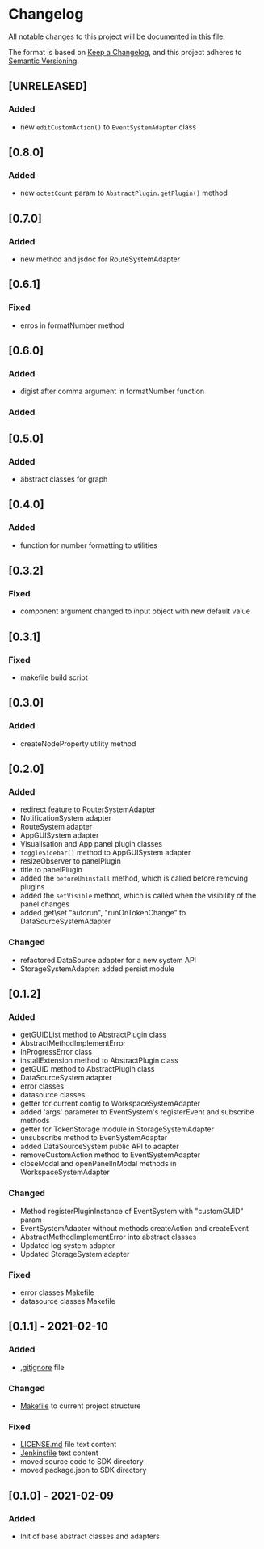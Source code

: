 # Changelog

All notable changes to this project will be documented in this file.

The format is based on [Keep a Changelog](https://keepachangelog.com/en/1.0.0/),
and this project adheres to [Semantic Versioning](https://semver.org/spec/v2.0.0.html).

## [UNRELEASED]

### Added

- new `editCustomAction()` to `EventSystemAdapter` class

## [0.8.0]

### Added

- new `octetCount` param to `AbstractPlugin.getPlugin()` method

## [0.7.0]

### Added

- new method and jsdoc for RouteSystemAdapter

## [0.6.1]

### Fixed

- erros in formatNumber method

## [0.6.0]

### Added

- digist after comma argument in formatNumber function

### Added

## [0.5.0]

### Added

- abstract classes for graph

## [0.4.0]

### Added

- function for number formatting to utilities

## [0.3.2]

### Fixed

- component argument changed to input object with new default value

## [0.3.1]

### Fixed

- makefile build script

## [0.3.0]

### Added

- createNodeProperty utility method

## [0.2.0]

### Added

- redirect feature to RouterSystemAdapter
- NotificationSystem adapter
- RouteSystem adapter
- AppGUISystem adapter
- Visualisation and App panel plugin classes
- `toggleSidebar()` method to AppGUISystem adapter
- resizeObserver to panelPlugin
- title to panelPlugin
- added the `beforeUninstall` method, which is called before removing plugins
- added the `setVisible` method, which is called when the visibility of the panel changes
- added get\set "autorun", "runOnTokenChange" to DataSourceSystemAdapter

### Changed

- refactored DataSource adapter for a new system API
- StorageSystemAdapter: added persist module

## [0.1.2]

### Added

- getGUIDList method to AbstractPlugin class
- AbstractMethodImplementError
- InProgressError class
- installExtension method to AbstractPlugin class
- getGUID method to AbstractPlugin class
- DataSourceSystem adapter
- error classes
- datasource classes
- getter for current config to WorkspaceSystemAdapter
- added 'args' parameter to EventSystem's registerEvent and subscribe methods
- getter for TokenStorage module in StorageSystemAdapter
- unsubscribe method to EvenSystemAdapter
- added DataSourceSystem public API to adapter
- removeCustomAction method to EventSystemAdapter
- closeModal and openPanelInModal methods in WorkspaceSystemAdapter

### Changed

- Method registerPluginInstance of EventSystem with "customGUID" param
- EventSystemAdapter without methods createAction and createEvent
- AbstractMethodImplementError into abstract classes
- Updated log system adapter
- Updated StorageSystem adapter

### Fixed

- error classes Makefile
- datasource classes Makefile

## [0.1.1] - 2021-02-10

### Added

- [.gitignore](.gitignore) file

### Changed

- [Makefile](Makefile) to current project structure

### Fixed

- [LICENSE.md](LICENSE.md) file text content
- [Jenkinsfile](Jenkinsfile) text content
- moved source code to SDK directory
- moved package.json to SDK directory

## [0.1.0] - 2021-02-09

### Added

- Init of base abstract classes and adapters
